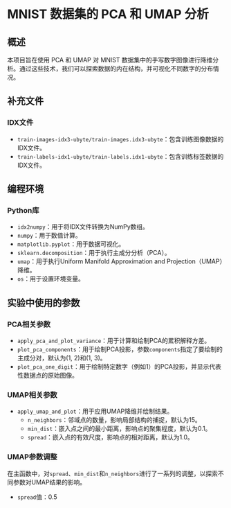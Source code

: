 # MNIST 数据集的 PCA 和 UMAP 分析

## 概述
本项目旨在使用 PCA 和 UMAP 对 MNIST 数据集中的手写数字图像进行降维分析。通过这些技术，我们可以探索数据的内在结构，并可视化不同数字的分布情况。

## 补充文件
### IDX文件
- `train-images-idx3-ubyte/train-images.idx3-ubyte`：包含训练图像数据的IDX文件。
- `train-labels-idx1-ubyte/train-labels.idx1-ubyte`：包含训练标签数据的IDX文件。

## 编程环境
### Python库
- `idx2numpy`：用于将IDX文件转换为NumPy数组。
- `numpy`：用于数值计算。
- `matplotlib.pyplot`：用于数据可视化。
- `sklearn.decomposition`：用于执行主成分分析（PCA）。
- `umap`：用于执行Uniform Manifold Approximation and Projection（UMAP）降维。
- `os`：用于设置环境变量。

## 实验中使用的参数

### PCA相关参数
- `apply_pca_and_plot_variance`：用于计算和绘制PCA的累积解释方差。
- `plot_pca_components`：用于绘制PCA投影，参数`components`指定了要绘制的主成分对，默认为(1, 2)和(1, 3)。
- `plot_pca_one_digit`：用于绘制特定数字（例如1）的PCA投影，并显示代表性数据点的原始图像。

### UMAP相关参数
- `apply_umap_and_plot`：用于应用UMAP降维并绘制结果。
  - `n_neighbors`：邻域点的数量，影响局部结构的捕捉，默认为15。
  - `min_dist`：嵌入点之间的最小距离，影响点的聚集程度，默认为0.1。
  - `spread`：嵌入点的有效尺度，影响点的相对距离，默认为1.0。

### UMAP参数调整
在主函数中，对`spread`、`min_dist`和`n_neighbors`进行了一系列的调整，以探索不同参数对UMAP结果的影响。
- `spread`值：0.5
